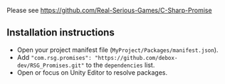 Please see https://github.com/Real-Serious-Games/C-Sharp-Promise

## Installation instructions 
 - Open your project manifest file (`MyProject/Packages/manifest.json`).
 - Add `"com.rsg.promises": "https://github.com/debox-dev/RSG_Promises.git"` to the `dependencies` list.
 - Open or focus on Unity Editor to resolve packages.
